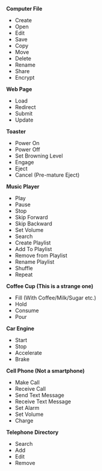 __Computer File__
- Create
- Open
- Edit
- Save
- Copy
- Move
- Delete
- Rename
- Share
- Encrypt

__Web Page__
- Load
- Redirect
- Submit
- Update

__Toaster__
- Power On
- Power Off
- Set Browning Level
- Engage
- Eject
- Cancel (Pre-mature Eject)

__Music Player__
- Play
- Pause
- Stop
- Skip Forward
- Skip Backward
- Set Volume
- Search
- Create Playlist
- Add To Playlist
- Remove from Playlist
- Rename Playlist
- Shuffle
- Repeat

__Coffee Cup (This is a strange one)__
- Fill (With Coffee/Milk/Sugar etc.)
- Hold
- Consume
- Pour

__Car Engine__
- Start
- Stop
- Accelerate
- Brake

__Cell Phone (Not a smartphone)__
- Make Call
- Receive Call
- Send Text Message
- Receive Text Message
- Set Alarm
- Set Volume
- Charge

__Telephone Directory__
- Search
- Add
- Edit
- Remove

